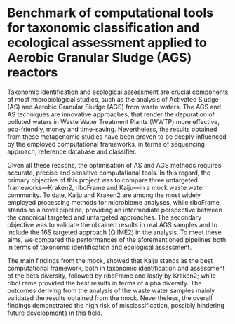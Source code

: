 # Benchmark of computational tools for taxonomic classification and ecological assessment applied to Aerobic Granular Sludge (AGS) reactors

Taxonomic identification and ecological assessment are crucial components of most microbiological studies, such as the analysis of Activated Sludge (AS) and Aerobic Granular Sludge (AGS) from waste waters. The AGS and AS techniques are innovative approaches, that render the depuration of polluted waters in Waste Water Treatment Plants (WWTP) more effective, eco-friendly, money and time-saving. Nevertheless, the results obtained from these metagenomic studies have been proven to be deeply influenced by the employed computational frameworks, in terms of sequencing approach, reference database and classifier.

Given all these reasons, the optimisation of AS and AGS methods requires accurate, precise and sensitive computational tools. In this regard, the primary objective of this project was to compare three untargeted frameworks—Kraken2, riboFrame and Kaiju—in a mock waste water community. To date, Kaiju and Kraken2 are among the most widely employed processing methods for microbiome analyses, while riboFrame stands as a novel pipeline, providing an intermediate perspective between the canonical targeted and untargeted approaches. The secondary objective was to validate the obtained results in real AGS samples and to include the 16S targeted approach (QIIME2) in the analysis. To meet these aims, we compared the performances of the aforementioned pipelines both in terms of taxonomic identification and ecological assessment. 

The main findings from the mock, showed that Kaiju stands as the best computational framework, both in taxonomic identification and assessment of the beta diversity, followed by riboFrame and lastly by Kraken2; while riboFrame provided the best results in terms of alpha diversity. The outcomes deriving from the analysis of the waste water samples mainly validated the results obtained from the mock. Nevertheless, the overall findings demonstrated the high risk of misclassification, possibly hindering future developments in this field.
